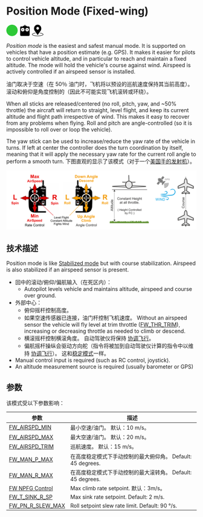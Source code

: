 # Position Mode (Fixed-wing)

<img src="../../assets/site/difficulty_easy.png" title="易于飞行" width="30px" />&nbsp;<img src="../../assets/site/remote_control.svg" title="需要手动或遥控控制" width="30px" />&nbsp;<img src="../../assets/site/position_fixed.svg" title="需要定位修复（例如GPS）" width="30px" />

_Position mode_ is the easiest and safest manual mode. It is supported on vehicles that have a position estimate (e.g. GPS). It makes it easier for pilots to control vehicle altitude, and in particular to reach and maintain a fixed altitude. The mode will hold the vehicle's course against wind. Airspeed is actively controlled if an airspeed sensor is installed.

油门取决于空速（在 50％ 油门时，飞机将以预设的巡航速度保持其当前高度）。 滚动和俯仰是角度控制的（因此不可能实现飞机滚转或环绕）。

When all sticks are released/centered (no roll, pitch, yaw, and ~50% throttle) the aircraft will return to straight, level flight, and keep its current altitude and flight path irrespective of wind. This makes it easy to recover from any problems when flying. Roll and pitch are angle-controlled (so it is impossible to roll over or loop the vehicle).

The yaw stick can be used to increase/reduce the yaw rate of the vehicle in turns. If left at center the controller does the turn coordination by itself, meaning that it will apply the necessary yaw rate for the current roll angle to perform a smooth turn. 下图直观的显示了该模式（对于一个[美国手的发射机](../getting_started/rc_transmitter_receiver.md#transmitter_modes)）。

![固定翼位置模式](../../assets/flight_modes/position_fw.png)

## 技术描述

Position mode is like [Stabilized mode](../flight_modes_fw/altitude.md) but with course stabilization. Airspeed is also stabilized if an airspeed sensor is present.

- 回中的滚动/俯仰/偏航输入（在死区内）：
  - Autopilot levels vehicle and maintains altitude, airspeed and course over ground.
- 外部中心：
  - 俯仰摇杆控制高度。
  - 如果空速传感器已连接，油门杆控制飞机速度。 Without an airspeed sensor the vehicle will fly level at trim throttle ([FW_THR_TRIM](../advanced_config/parameter_reference.md#FW_THR_TRIM)), increasing or decreasing throttle as needed to climb or descend.
  - 横滚摇杆控制横滚角度。 自动驾驶仪将保持 [协调飞行](https://en.wikipedia.org/wiki/Coordinated_flight)。
  - 偏航摇杆操纵会驱动方向舵（指令将被加到自动驾驶仪计算的指令中以维持 [协调飞行](https://en.wikipedia.org/wiki/Coordinated_flight)）。 这和[稳定模式](../flight_modes/stabilized_fw.md)一样。
- Manual control input is required (such as RC control, joystick).
- An altitude measurement source is required (usually barometer or GPS)

## 参数

该模式受以下参数影响：

| 参数                                                                                                          | 描述                                              |
| ----------------------------------------------------------------------------------------------------------- | ----------------------------------------------- |
| <a id="FW_AIRSPD_MIN"></a>[FW_AIRSPD_MIN](../advanced_config/parameter_reference.md#FW_AIRSPD_MIN)         | 最小空速/油门。 默认：10 m/s。                             |
| <a id="FW_AIRSPD_MAX"></a>[FW_AIRSPD_MAX](../advanced_config/parameter_reference.md#FW_AIRSPD_MAX)         | 最大空速/油门。 默认：20 m/s。                             |
| <a id="FW_AIRSPD_TRIM"></a>[FW_AIRSPD_TRIM](../advanced_config/parameter_reference.md#FW_AIRSPD_TRIM)       | 巡航速度。 默认：15 m/s。                                |
| <a id="FW_MAN_P_MAX"></a>[FW_MAN_P_MAX](../advanced_config/parameter_reference.md#FW_MAN_P_MAX)           | 在高度稳定模式下手动控制的最大俯仰角。 Default: 45 degrees.        |
| <a id="FW_MAN_R_MAX"></a>[FW_MAN_R_MAX](../advanced_config/parameter_reference.md#FW_MAN_R_MAX)           | 在高度稳定模式下手动控制的最大滚转角。 Default: 45 degrees.        |
| <a id="FW_T_CLMB_R_SP"></a>[FW NPFG Control](../advanced_config/parameter_reference.md#fw-npfg-control)       | Max climb rate setpoint. 默认：3m/s。               |
| <a id="FW_T_SINK_R_SP"></a>[FW_T_SINK_R_SP](../advanced_config/parameter_reference.md#FW_T_SINK_R_SP)     | Max sink rate setpoint. Default: 2 m/s.         |
| <a id="FW_PN_R_SLEW_MAX"></a>[FW_PN_R_SLEW_MAX](../advanced_config/parameter_reference.md#FW_PN_R_SLEW_MAX) | Roll setpoint slew rate limit. Default: 90 °/s. |
